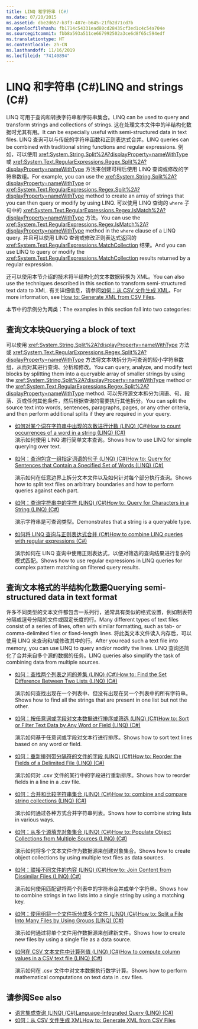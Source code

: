 ```yaml
---
title: LINQ 和字符串 (C#)
ms.date: 07/20/2015
ms.assetid: dbe2d657-b3f3-487e-b645-21fb2d71cd7b
ms.openlocfilehash: fb1714c54331ead80cd28435cf3ed1c4c54a704e
ms.sourcegitcommit: fbb8a593a511ce667992502a3ce6d8f65c594edf
ms.translationtype: HT
ms.contentlocale: zh-CN
ms.lasthandoff: 11/16/2019
ms.locfileid: "74140894"
---
```

# <a name="linq-and-strings-c"></a><span data-ttu-id="54ac7-102">LINQ 和字符串 (C#)</span><span class="sxs-lookup"><span data-stu-id="54ac7-102">LINQ and strings (C#)</span></span>

<span data-ttu-id="54ac7-103">LINQ 可用于查询和转换字符串和字符串集合。</span><span class="sxs-lookup"><span data-stu-id="54ac7-103">LINQ can be used to query and transform strings and collections of strings.</span></span> <span data-ttu-id="54ac7-104">这在处理文本文件中的半结构化数据时尤其有用。</span><span class="sxs-lookup"><span data-stu-id="54ac7-104">It can be especially useful with semi-structured data in text files.</span></span> <span data-ttu-id="54ac7-105">LINQ 查询可以与传统的字符串函数和正则表达式合并。</span><span class="sxs-lookup"><span data-stu-id="54ac7-105">LINQ queries can be combined with traditional string functions and regular expressions.</span></span> <span data-ttu-id="54ac7-106">例如，可以使用 <xref:System.String.Split%2A?displayProperty=nameWithType> 或 <xref:System.Text.RegularExpressions.Regex.Split%2A?displayProperty=nameWithType> 方法来创建可稍后使用 LINQ 查询或修改的字符串数组。</span><span class="sxs-lookup"><span data-stu-id="54ac7-106">For example, you can use the <xref:System.String.Split%2A?displayProperty=nameWithType> or <xref:System.Text.RegularExpressions.Regex.Split%2A?displayProperty=nameWithType> method to create an array of strings that you can then query or modify by using LINQ.</span></span> <span data-ttu-id="54ac7-107">可以使用 LINQ 查询的 `where` 子句中的 <xref:System.Text.RegularExpressions.Regex.IsMatch%2A?displayProperty=nameWithType> 方法。</span><span class="sxs-lookup"><span data-stu-id="54ac7-107">You can use the <xref:System.Text.RegularExpressions.Regex.IsMatch%2A?displayProperty=nameWithType> method in the `where` clause of a LINQ query.</span></span> <span data-ttu-id="54ac7-108">并且可以使用 LINQ 查询或修改正则表达式返回的 <xref:System.Text.RegularExpressions.MatchCollection> 结果。</span><span class="sxs-lookup"><span data-stu-id="54ac7-108">And you can use LINQ to query or modify the <xref:System.Text.RegularExpressions.MatchCollection> results returned by a regular expression.</span></span>

<span data-ttu-id="54ac7-109">还可以使用本节介绍的技术将半结构化的文本数据转换为 XML。</span><span class="sxs-lookup"><span data-stu-id="54ac7-109">You can also use the techniques described in this section to transform semi-structured text data to XML.</span></span> <span data-ttu-id="54ac7-110">有关详细信息，请参阅[如何：从 CSV 文件生成 XML](how-to-generate-xml-from-csv-files.md)。</span><span class="sxs-lookup"><span data-stu-id="54ac7-110">For more information, see [How to: Generate XML from CSV Files](how-to-generate-xml-from-csv-files.md).</span></span>

<span data-ttu-id="54ac7-111">本节中的示例分为两类：</span><span class="sxs-lookup"><span data-stu-id="54ac7-111">The examples in this section fall into two categories:</span></span>

## <a name="querying-a-block-of-text"></a><span data-ttu-id="54ac7-112">查询文本块</span><span class="sxs-lookup"><span data-stu-id="54ac7-112">Querying a block of text</span></span>

<span data-ttu-id="54ac7-113">可以使用 <xref:System.String.Split%2A?displayProperty=nameWithType> 方法或 <xref:System.Text.RegularExpressions.Regex.Split%2A?displayProperty=nameWithType> 方法将文本块拆分为可查询的较小字符串数组，从而对其进行查询、分析和修改。</span><span class="sxs-lookup"><span data-stu-id="54ac7-113">You can query, analyze, and modify text blocks by splitting them into a queryable array of smaller strings by using the <xref:System.String.Split%2A?displayProperty=nameWithType> method or the <xref:System.Text.RegularExpressions.Regex.Split%2A?displayProperty=nameWithType> method.</span></span> <span data-ttu-id="54ac7-114">可以先将源文本拆分为词语、句、段落、页或任何其他条件，然后根据查询的需要执行其他拆分。</span><span class="sxs-lookup"><span data-stu-id="54ac7-114">You can split the source text into words, sentences, paragraphs, pages, or any other criteria, and then perform additional splits if they are required in your query.</span></span>

- [<span data-ttu-id="54ac7-115">如何对某个词在字符串中出现的次数进行计数 (LINQ) (C#)</span><span class="sxs-lookup"><span data-stu-id="54ac7-115">How to count occurrences of a word in a string (LINQ) (C#)</span></span>](how-to-count-occurrences-of-a-word-in-a-string-linq.md)  
  <span data-ttu-id="54ac7-116">演示如何使用 LINQ 进行简单文本查询。</span><span class="sxs-lookup"><span data-stu-id="54ac7-116">Shows how to use LINQ for simple querying over text.</span></span>

- [<span data-ttu-id="54ac7-117">如何：查询包含一组指定词语的句子 (LINQ) (C#)</span><span class="sxs-lookup"><span data-stu-id="54ac7-117">How to: Query for Sentences that Contain a Specified Set of Words (LINQ) (C#)</span></span>](how-to-query-for-sentences-that-contain-a-specified-set-of-words-linq.md)

  <span data-ttu-id="54ac7-118">演示如何在任意边界上拆分文本文件以及如何针对每个部分执行查询。</span><span class="sxs-lookup"><span data-stu-id="54ac7-118">Shows how to split text files on arbitrary boundaries and how to perform queries against each part.</span></span>

- [<span data-ttu-id="54ac7-119">如何：查询字符串中的字符 (LINQ) (C#)</span><span class="sxs-lookup"><span data-stu-id="54ac7-119">How to: Query for Characters in a String (LINQ) (C#)</span></span>](how-to-query-for-characters-in-a-string-linq.md)

  <span data-ttu-id="54ac7-120">演示字符串是可查询类型。</span><span class="sxs-lookup"><span data-stu-id="54ac7-120">Demonstrates that a string is a queryable type.</span></span>

- [<span data-ttu-id="54ac7-121">如何将 LINQ 查询与正则表达式合并 (C#)</span><span class="sxs-lookup"><span data-stu-id="54ac7-121">How to combine LINQ queries with regular expressions (C#)</span></span>](how-to-combine-linq-queries-with-regular-expressions.md)

  <span data-ttu-id="54ac7-122">演示如何在 LINQ 查询中使用正则表达式，以便对筛选的查询结果进行复杂的模式匹配。</span><span class="sxs-lookup"><span data-stu-id="54ac7-122">Shows how to use regular expressions in LINQ queries for complex pattern matching on filtered query results.</span></span>

## <a name="querying-semi-structured-data-in-text-format"></a><span data-ttu-id="54ac7-123">查询文本格式的半结构化数据</span><span class="sxs-lookup"><span data-stu-id="54ac7-123">Querying semi-structured data in text format</span></span>

<span data-ttu-id="54ac7-124">许多不同类型的文本文件都包含一系列行，通常具有类似的格式设置，例如制表符分隔或逗号分隔的文件或固定长度的行。</span><span class="sxs-lookup"><span data-stu-id="54ac7-124">Many different types of text files consist of a series of lines, often with similar formatting, such as tab- or comma-delimited files or fixed-length lines.</span></span> <span data-ttu-id="54ac7-125">将此类文本文件读入内存后，可以使用 LINQ 来查询和/或修改其中的行。</span><span class="sxs-lookup"><span data-stu-id="54ac7-125">After you read such a text file into memory, you can use LINQ to query and/or modify the lines.</span></span> <span data-ttu-id="54ac7-126">LINQ 查询还简化了合并来自多个源的数据的任务。</span><span class="sxs-lookup"><span data-stu-id="54ac7-126">LINQ queries also simplify the task of combining data from multiple sources.</span></span>

- [<span data-ttu-id="54ac7-127">如何：查找两个列表之间的差集 (LINQ) (C#)</span><span class="sxs-lookup"><span data-stu-id="54ac7-127">How to: Find the Set Difference Between Two Lists (LINQ) (C#)</span></span>](how-to-find-the-set-difference-between-two-lists-linq.md)

  <span data-ttu-id="54ac7-128">演示如何查找出现在一个列表中、但没有出现在另一个列表中的所有字符串。</span><span class="sxs-lookup"><span data-stu-id="54ac7-128">Shows how to find all the strings that are present in one list but not the other.</span></span>

- [<span data-ttu-id="54ac7-129">如何：按任意词或字段对文本数据进行排序或筛选 (LINQ) (C#)</span><span class="sxs-lookup"><span data-stu-id="54ac7-129">How to: Sort or Filter Text Data by Any Word or Field (LINQ) (C#)</span></span>](how-to-sort-or-filter-text-data-by-any-word-or-field-linq.md)

  <span data-ttu-id="54ac7-130">演示如何基于任意词或字段对文本行进行排序。</span><span class="sxs-lookup"><span data-stu-id="54ac7-130">Shows how to sort text lines based on any word or field.</span></span>

- [<span data-ttu-id="54ac7-131">如何：重新排列带分隔符的文件的字段 (LINQ) (C#)</span><span class="sxs-lookup"><span data-stu-id="54ac7-131">How to: Reorder the Fields of a Delimited File (LINQ) (C#)</span></span>](how-to-reorder-the-fields-of-a-delimited-file-linq.md)

  <span data-ttu-id="54ac7-132">演示如何对 .csv 文件的某行中的字段进行重新排序。</span><span class="sxs-lookup"><span data-stu-id="54ac7-132">Shows how to reorder fields in a line in a .csv file.</span></span>

- [<span data-ttu-id="54ac7-133">如何：合并和比较字符串集合 (LINQ) (C#)</span><span class="sxs-lookup"><span data-stu-id="54ac7-133">How to: combine and compare string collections (LINQ) (C#)</span></span>](how-to-combine-and-compare-string-collections-linq.md)

  <span data-ttu-id="54ac7-134">演示如何通过各种方式合并字符串列表。</span><span class="sxs-lookup"><span data-stu-id="54ac7-134">Shows how to combine string lists in various ways.</span></span>

- [<span data-ttu-id="54ac7-135">如何：从多个源填充对象集合 (LINQ) (C#)</span><span class="sxs-lookup"><span data-stu-id="54ac7-135">How to: Populate Object Collections from Multiple Sources (LINQ) (C#)</span></span>](how-to-populate-object-collections-from-multiple-sources-linq.md)

  <span data-ttu-id="54ac7-136">演示如何将多个文本文件作为数据源来创建对象集合。</span><span class="sxs-lookup"><span data-stu-id="54ac7-136">Shows how to create object collections by using multiple text files as data sources.</span></span>

- [<span data-ttu-id="54ac7-137">如何：联接不同文件的内容 (LINQ) (C#)</span><span class="sxs-lookup"><span data-stu-id="54ac7-137">How to: Join Content from Dissimilar Files (LINQ) (C#)</span></span>](how-to-join-content-from-dissimilar-files-linq.md)
  
  <span data-ttu-id="54ac7-138">演示如何使用匹配键将两个列表中的字符串合并成单个字符串。</span><span class="sxs-lookup"><span data-stu-id="54ac7-138">Shows how to combine strings in two lists into a single string by using a matching key.</span></span>

- [<span data-ttu-id="54ac7-139">如何：使用组将一个文件拆分成多个文件 (LINQ) (C#)</span><span class="sxs-lookup"><span data-stu-id="54ac7-139">How to: Split a File Into Many Files by Using Groups (LINQ) (C#)</span></span>](how-to-split-a-file-into-many-files-by-using-groups-linq.md)
  
  <span data-ttu-id="54ac7-140">演示如何通过将单个文件用作数据源来创建新文件。</span><span class="sxs-lookup"><span data-stu-id="54ac7-140">Shows how to create new files by using a single file as a data source.</span></span>

- [<span data-ttu-id="54ac7-141">如何在 CSV 文本文件中计算列值 (LINQ) (C#)</span><span class="sxs-lookup"><span data-stu-id="54ac7-141">How to compute column values in a CSV text file (LINQ) (C#)</span></span>](how-to-compute-column-values-in-a-csv-text-file-linq.md)
  
  <span data-ttu-id="54ac7-142">演示如何在 .csv 文件中对文本数据执行数学计算。</span><span class="sxs-lookup"><span data-stu-id="54ac7-142">Shows how to perform mathematical computations on text data in .csv files.</span></span>

## <a name="see-also"></a><span data-ttu-id="54ac7-143">请参阅</span><span class="sxs-lookup"><span data-stu-id="54ac7-143">See also</span></span>

- [<span data-ttu-id="54ac7-144">语言集成查询 (LINQ) (C#)</span><span class="sxs-lookup"><span data-stu-id="54ac7-144">Language-Integrated Query (LINQ) (C#)</span></span>](index.md)
- [<span data-ttu-id="54ac7-145">如何：从 CSV 文件生成 XML</span><span class="sxs-lookup"><span data-stu-id="54ac7-145">How to: Generate XML from CSV Files</span></span>](how-to-generate-xml-from-csv-files.md)
